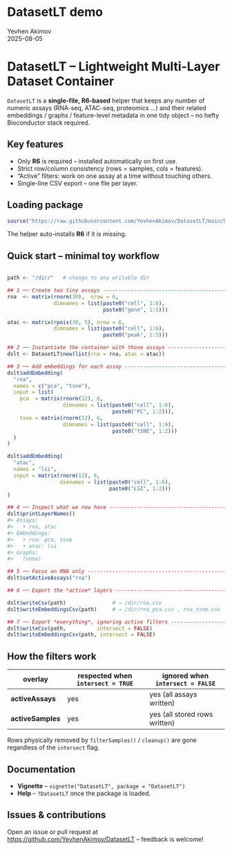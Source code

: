 DatasetLT demo
==============
Yevhen Akimov  
2025-08-05  

DatasetLT – Lightweight Multi-Layer Dataset Container
=====================================================

`DatasetLT` is a **single-file, R6-based** helper that keeps any number of
numeric assays (RNA-seq, ATAC-seq, proteomics …) and their related
embeddings / graphs / feature-level metadata in one tidy object – no
hefty Bioconductor stack required.

Key features
------------

* Only **R6** is required – installed automatically on first use.  
* Strict row/column consistency (rows = samples, cols = features).  
* “Active” filters: work on one assay at a time without touching others.  
* Single-line CSV export – one file per layer.  

Loading package
------------

```r
source("https://raw.githubusercontent.com/YevhenAkimov/DatasetLT/main/DatasetLT.R")
```

The helper auto-installs **R6** if it is missing.

Quick start – minimal toy workflow
----------------------------------

```r

path <- "/dir/"   # change to any writable dir

## 1 ── Create two tiny assays -----------------------------------------
rna  <- matrix(rnorm(30),  nrow = 6,
               dimnames = list(paste0("cell", 1:6),
                               paste0("gene", 1:5)))

atac <- matrix(rpois(30, 5), nrow = 6,
               dimnames = list(paste0("cell", 1:6),
                               paste0("peak", 1:5)))

## 2 ── Instantiate the container with those assays --------------------
dslt <- DatasetLT$new(list(rna = rna, atac = atac))

## 3 ── Add embeddings for each assay ----------------------------------
dslt$addEmbedding(
  "rna",
  names = c("pca", "tsne"),
  input = list(
    pca  = matrix(rnorm(12), 6,
                  dimnames = list(paste0("cell", 1:6),
                                  paste0("PC", 1:2))),
    tsne = matrix(rnorm(12), 6,
                  dimnames = list(paste0("cell", 1:6),
                                  paste0("tSNE", 1:2)))
  )
)

dslt$addEmbedding(
  "atac",
  names = "lsi",
  input = matrix(rnorm(12), 6,
                 dimnames = list(paste0("cell", 1:6),
                                 paste0("LSI", 1:2)))
)

## 4 ── Inspect what we now have ---------------------------------------
dslt$printLayerNames()
#> Assays:
#>   • rna, atac
#> Embeddings:
#>   • rna: pca, tsne
#>   • atac: lsi
#> Graphs:
#>   (none)

## 5 ── Focus on RNA only ----------------------------------------------
dslt$setActiveAssays("rna")

## 6 ── Export the *active* layers -------------------------------------

dslt$writeCsv(path)               # → /dir/rna.csv
dslt$writeEmbeddingsCsv(path)     # → /dir/rna_pca.csv , rna_tsne.csv

## 7 ── Export *everything*, ignoring active filters -------------------
dslt$writeCsv(path,          intersect = FALSE)  
dslt$writeEmbeddingsCsv(path, intersect = FALSE) 
```

How the filters work
--------------------

| overlay        | respected when `intersect = TRUE` | ignored when `intersect = FALSE` |
|----------------|-----------------------------------|-----------------------------------|
| **activeAssays** | yes                               | yes (all assays written)          |
| **activeSamples**| yes                               | yes (all stored rows written)     |

Rows physically removed by `filterSamples()` / `cleanup()` are gone
regardless of the `intersect` flag.

Documentation
-------------

* **Vignette** – `vignette("DatasetLT", package = "DatasetLT")`
* **Help** – `?DatasetLT` once the package is loaded.

Issues & contributions
----------------------

Open an issue or pull request at  
<https://github.com/YevhenAkimov/DatasetLT> – feedback is welcome!
